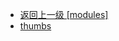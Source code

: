 - [返回上一级 [modules]](web前端/工具库/Swiper/swiper-8.4.7/swiper/modules/)
- [thumbs](web前端/工具库/Swiper/swiper-8.4.7/swiper/modules/thumbs/)

